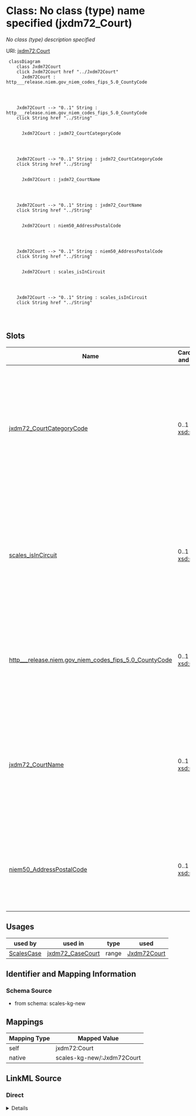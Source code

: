 

# Class: No class (type) name specified (jxdm72_Court)


_No class (type) description specified_





URI: [jxdm72:Court](http://release.niem.gov/niem/domains/jxdm/7.2/#Court)






```mermaid
 classDiagram
    class Jxdm72Court
    click Jxdm72Court href "../Jxdm72Court"
      Jxdm72Court : http___release.niem.gov_niem_codes_fips_5.0_CountyCode
        
          
    
    
    Jxdm72Court --> "0..1" String : http___release.niem.gov_niem_codes_fips_5.0_CountyCode
    click String href "../String"

        
      Jxdm72Court : jxdm72_CourtCategoryCode
        
          
    
    
    Jxdm72Court --> "0..1" String : jxdm72_CourtCategoryCode
    click String href "../String"

        
      Jxdm72Court : jxdm72_CourtName
        
          
    
    
    Jxdm72Court --> "0..1" String : jxdm72_CourtName
    click String href "../String"

        
      Jxdm72Court : niem50_AddressPostalCode
        
          
    
    
    Jxdm72Court --> "0..1" String : niem50_AddressPostalCode
    click String href "../String"

        
      Jxdm72Court : scales_isInCircuit
        
          
    
    
    Jxdm72Court --> "0..1" String : scales_isInCircuit
    click String href "../String"

        
      
```




<!-- no inheritance hierarchy -->


## Slots

| Name | Cardinality and Range | Description | Inheritance |
| ---  | --- | --- | --- |
| [jxdm72_CourtCategoryCode](../slots/jxdm72_CourtCategoryCode.md) | 0..1 <br/> [xsd:string](xsd:string) | No slot (predicate) description specified <br/> 94 occurrences with subject type jxdm72_Court and object type string.<br/>94 occurrences with untyped subjects and object type string. | direct |
| [scales_isInCircuit](../slots/scales_isInCircuit.md) | 0..1 <br/> [xsd:string](xsd:string) | No slot (predicate) description specified <br/> 94 occurrences with subject type jxdm72_Court and object type string.<br/>94 occurrences with untyped subjects and object type string. | direct |
| [http___release.niem.gov_niem_codes_fips_5.0_CountyCode](../slots/http___release.niem.gov_niem_codes_fips_5.0_CountyCode.md) | 0..1 <br/> [xsd:string](xsd:string) | No slot (predicate) description specified <br/> 3035 occurrences with subject type jxdm72_Court and object type string. | direct |
| [jxdm72_CourtName](../slots/jxdm72_CourtName.md) | 0..1 <br/> [xsd:string](xsd:string) | No slot (predicate) description specified <br/> 94 occurrences with subject type jxdm72_Court and object type string.<br/>94 occurrences with untyped subjects and object type string. | direct |
| [niem50_AddressPostalCode](../slots/niem50_AddressPostalCode.md) | 0..1 <br/> [xsd:string](xsd:string) | No slot (predicate) description specified <br/> 40932 occurrences with subject type jxdm72_Court and object type string. | direct |





## Usages

| used by | used in | type | used |
| ---  | --- | --- | --- |
| [ScalesCase](../classes/ScalesCase.md) | [jxdm72_CaseCourt](../slots/jxdm72_CaseCourt.md) | range | [Jxdm72Court](../classes/Jxdm72Court.md) |






## Identifier and Mapping Information







### Schema Source


* from schema: scales-kg-new




## Mappings

| Mapping Type | Mapped Value |
| ---  | ---  |
| self | jxdm72:Court |
| native | scales-kg-new/:Jxdm72Court |







## LinkML Source

<!-- TODO: investigate https://stackoverflow.com/questions/37606292/how-to-create-tabbed-code-blocks-in-mkdocs-or-sphinx -->

### Direct

<details>
```yaml
name: jxdm72_Court
conforms_to: No schema conformance document specified
description: No class (type) description specified
title: No class (type) name specified
notes:
- Class with 94 occurrences.
from_schema: scales-kg-new
rank: 1000
slots:
- jxdm72_CourtCategoryCode
- scales_isInCircuit
- http___release.niem.gov_niem_codes_fips_5.0_CountyCode
- jxdm72_CourtName
- niem50_AddressPostalCode
class_uri: jxdm72:Court

```
</details>

### Induced

<details>
```yaml
name: jxdm72_Court
conforms_to: No schema conformance document specified
description: No class (type) description specified
title: No class (type) name specified
notes:
- Class with 94 occurrences.
from_schema: scales-kg-new
rank: 1000
attributes:
  jxdm72_CourtCategoryCode:
    name: jxdm72_CourtCategoryCode
    description: No slot (predicate) description specified
    comments:
    - 94 occurrences with subject type jxdm72_Court and object type string.
    - 94 occurrences with untyped subjects and object type string.
    examples:
    - description: jxdm72_Court → string
      object:
        example_object: FED
        example_object_type: string
        example_predicate: jxdm72:CourtCategoryCode
        example_subject: scales/Court/almd
        example_subject_type: jxdm72_Court
    - description: None → string
      object:
        example_object: FED
        example_object_type: string
        example_predicate: jxdm72:CourtCategoryCode
        example_subject: scales:Court/akd
        example_subject_type: None
    from_schema: scales-kg-new
    rank: 1000
    slot_uri: jxdm72:CourtCategoryCode
    alias: jxdm72_CourtCategoryCode
    owner: jxdm72_Court
    domain_of:
    - jxdm72_Court
    range: string
  scales_isInCircuit:
    name: scales_isInCircuit
    description: No slot (predicate) description specified
    comments:
    - 94 occurrences with subject type jxdm72_Court and object type string.
    - 94 occurrences with untyped subjects and object type string.
    examples:
    - description: jxdm72_Court → string
      object:
        example_object: Eleventh
        example_object_type: string
        example_predicate: scales:isInCircuit
        example_subject: scales/Court/almd
        example_subject_type: jxdm72_Court
    - description: None → string
      object:
        example_object: Ninth
        example_object_type: string
        example_predicate: scales:isInCircuit
        example_subject: scales:Court/akd
        example_subject_type: None
    from_schema: scales-kg-new
    rank: 1000
    slot_uri: scales:isInCircuit
    alias: scales_isInCircuit
    owner: jxdm72_Court
    domain_of:
    - jxdm72_Court
    range: string
  http___release.niem.gov_niem_codes_fips_5.0_CountyCode:
    name: http___release.niem.gov_niem_codes_fips_5.0_CountyCode
    description: No slot (predicate) description specified
    comments:
    - 3035 occurrences with subject type jxdm72_Court and object type string.
    examples:
    - description: jxdm72_Court → string
      object:
        example_object: '01001'
        example_object_type: string
        example_predicate: http://release.niem.gov/niem/codes/fips/5.0/CountyCode
        example_subject: scales/Court/almd
        example_subject_type: jxdm72_Court
    from_schema: scales-kg-new
    rank: 1000
    slot_uri: http://release.niem.gov/niem/codes/fips/5.0/CountyCode
    alias: http___release.niem.gov_niem_codes_fips_5.0_CountyCode
    owner: jxdm72_Court
    domain_of:
    - jxdm72_Court
    range: string
  jxdm72_CourtName:
    name: jxdm72_CourtName
    description: No slot (predicate) description specified
    comments:
    - 94 occurrences with subject type jxdm72_Court and object type string.
    - 94 occurrences with untyped subjects and object type string.
    examples:
    - description: jxdm72_Court → string
      object:
        example_object: District Court, M.D. Alabama
        example_object_type: string
        example_predicate: jxdm72:CourtName
        example_subject: scales/Court/almd
        example_subject_type: jxdm72_Court
    - description: None → string
      object:
        example_object: District Court, D. Alaska
        example_object_type: string
        example_predicate: jxdm72:CourtName
        example_subject: scales:Court/akd
        example_subject_type: None
    from_schema: scales-kg-new
    rank: 1000
    slot_uri: jxdm72:CourtName
    alias: jxdm72_CourtName
    owner: jxdm72_Court
    domain_of:
    - jxdm72_Court
    range: string
  niem50_AddressPostalCode:
    name: niem50_AddressPostalCode
    description: No slot (predicate) description specified
    comments:
    - 40932 occurrences with subject type jxdm72_Court and object type string.
    examples:
    - description: jxdm72_Court → string
      object:
        example_object: '35010'
        example_object_type: string
        example_predicate: niem50:AddressPostalCode
        example_subject: scales/Court/almd
        example_subject_type: jxdm72_Court
    from_schema: scales-kg-new
    rank: 1000
    slot_uri: niem50:AddressPostalCode
    alias: niem50_AddressPostalCode
    owner: jxdm72_Court
    domain_of:
    - jxdm72_Court
    range: string
class_uri: jxdm72:Court

```
</details>